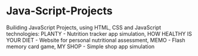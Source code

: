 # Java-Script-Projects
Builiding JavaScript Projects, using HTML, CSS and JavaScript technologies: PLANTY - Nutrition tracker app simulation, HOW HEALTHY IS YOUR DIET - Website for personal nutritional assessment, MEMO - Flash memory card game, MY SHOP - Simple shop app simulation
